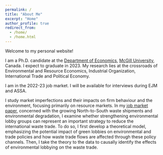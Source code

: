 ```yaml
---
permalink: /
title: "About Me"
excerpt: "Home"
author_profile: true
redirect_from: 
  - /home/
  - /home.html
---
```

<!-- Google tag (gtag.js) -->
<script async src="https://www.googletagmanager.com/gtag/js?id=G-JL2ZY530JC"></script>
<script>
  window.dataLayer = window.dataLayer || [];
  function gtag(){dataLayer.push(arguments);}
  gtag('js', new Date());

  gtag('config', 'G-JL2ZY530JC');
</script>

Welcome to my personal website!

I am a Ph.D. candidate at the [Department of Economics](https://www.mcgill.ca/economics/), [McGill University](https://www.mcgill.ca/), Canada. I expect to graduate in 2023. My research lies at the crossroads of Environmental and Resource Economics, Industrial Organization, International Trade and Political Economy. 

I am in the 2022-23 job market. I will be available for interviews during EJM and ASSA.

I study market imperfections and their impacts on firm behaviour and the environment, focusing primarily on resource markets. In my [job market paper](https://www.miaodai.org/files/pdf/JMP_Miao.pdf), concerned with the growing North-to-South waste shipments and environmental degradation, I examine whether strengthening environmental lobby groups can represent an important strategy to reduce the international waste trade. To do so, I first develop a theoretical model, emphasizing the potential impact of green lobbies on environmental and trade policies and how waste trade flows are affected through these policy channels. Then, I take the theory to the data to causally identify the effects of environmental lobbying on the waste trade.
